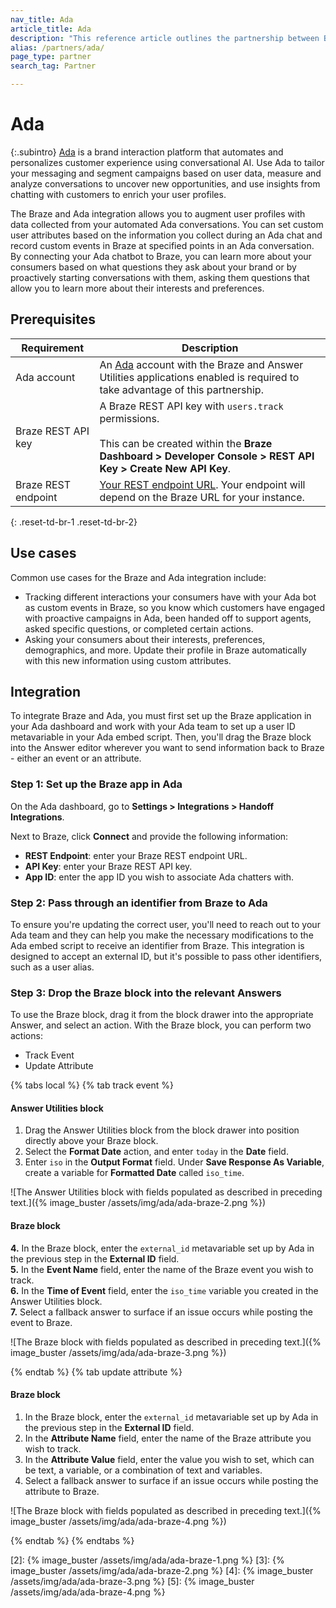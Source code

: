 ```yaml
---
nav_title: Ada
article_title: Ada
description: "This reference article outlines the partnership between Braze and Ada, an AI-powered platform that automates and personalizes customer interactions. This integration allows you to augment user profiles with data collected from your automated Ada conversations."
alias: /partners/ada/
page_type: partner
search_tag: Partner

---
```


# Ada

{:.subintro}
[Ada](https://ada.cx) is a brand interaction platform that automates and personalizes customer experience using conversational AI. Use Ada to tailor your messaging and segment campaigns based on user data, measure and analyze conversations to uncover new opportunities, and use insights from chatting with customers to enrich your user profiles.  

The Braze and Ada integration allows you to augment user profiles with data collected from your automated Ada conversations. You can set custom user attributes based on the information you collect during an Ada chat and record custom events in Braze at specified points in an Ada conversation. By connecting your Ada chatbot to Braze, you can learn more about your consumers based on what questions they ask about your brand or by proactively starting conversations with them, asking them questions that allow you to learn more about their interests and preferences.

## Prerequisites

| Requirement | Description |
| ----------- | ----------- |
| Ada account | An [Ada](https://ada.cx) account with the Braze and Answer Utilities applications enabled is required to take advantage of this partnership. |
| Braze REST API key | A Braze REST API key with `users.track` permissions. <br><br> This can be created within the **Braze Dashboard > Developer Console > REST API Key > Create New API Key**. |
| Braze REST endpoint | [Your REST endpoint URL][1]. Your endpoint will depend on the Braze URL for your instance. |
{: .reset-td-br-1 .reset-td-br-2}

## Use cases

Common use cases for the Braze and Ada integration include:
- Tracking different interactions your consumers have with your Ada bot as custom events in Braze, so you know which customers have engaged with proactive campaigns in Ada, been handed off to support agents, asked specific questions, or completed certain actions.
- Asking your consumers about their interests, preferences, demographics, and more. Update their profile in Braze automatically with this new information using custom attributes.

## Integration

To integrate Braze and Ada, you must first set up the Braze application in your Ada dashboard and work with your Ada team to set up a user ID metavariable in your Ada embed script. Then, you'll drag the Braze block into the Answer editor wherever you want to send information back to Braze - either an event or an attribute.

### Step 1: Set up the Braze app in Ada

On the Ada dashboard, go to **Settings > Integrations > Handoff Integrations**.

Next to Braze, click **Connect** and provide the following information:
- **REST Endpoint**: enter your Braze REST endpoint URL. 
- **API Key**: enter your Braze REST API key. 
- **App ID**: enter the app ID you wish to associate Ada chatters with.

### Step 2: Pass through an identifier from Braze to Ada

To ensure you're updating the correct user, you'll need to reach out to your Ada team and they can help you make the necessary modifications to the Ada embed script to receive an identifier from Braze. This integration is designed to accept an external ID, but it's possible to pass other identifiers, such as a user alias. 

### Step 3: Drop the Braze block into the relevant Answers

To use the Braze block, drag it from the block drawer into the appropriate Answer, and select an action. With the Braze block, you can perform two actions:
* Track Event
* Update Attribute

{% tabs local %}
{% tab track event %}

#### Answer Utilities block

1. Drag the Answer Utilities block from the block drawer into position directly above your Braze block. 
2. Select the **Format Date** action, and enter `today` in the **Date** field.
3. Enter `iso` in the **Output Format** field. Under **Save Response As Variable**, create a variable for **Formatted Date** called `iso_time`.

![The Answer Utilities block with fields populated as described in preceding text.]({% image_buster /assets/img/ada/ada-braze-2.png %})

#### Braze block

**4.** In the Braze block, enter the `external_id` metavariable set up by Ada in the previous step in the **External ID** field.<br>
**5.** In the **Event Name** field, enter the name of the Braze event you wish to track.<br>
**6.** In the **Time of Event** field, enter the `iso_time` variable you created in the Answer Utilities block.<br>
**7.** Select a fallback answer to surface if an issue occurs while posting the event to Braze.

![The Braze block with fields populated as described in preceding text.]({% image_buster /assets/img/ada/ada-braze-3.png %})

{% endtab %}
{% tab update attribute %}

#### Braze block

1. In the Braze block, enter the `external_id` metavariable set up by Ada in the previous step in the **External ID** field. 
2. In the **Attribute Name** field, enter the name of the Braze attribute you wish to track. 
3. In the **Attribute Value** field, enter the value you wish to set, which can be text, a variable, or a combination of text and variables. 
4. Select a fallback answer to surface if an issue occurs while posting the attribute to Braze.

![The Braze block with fields populated as described in preceding text.]({% image_buster /assets/img/ada/ada-braze-4.png %})

{% endtab %}
{% endtabs %}

[1]: {{site.baseurl}}/developer_guide/rest_api/basics/#endpoints
[2]: {% image_buster /assets/img/ada/ada-braze-1.png %}
[3]: {% image_buster /assets/img/ada/ada-braze-2.png %}
[4]: {% image_buster /assets/img/ada/ada-braze-3.png %}
[5]: {% image_buster /assets/img/ada/ada-braze-4.png %}